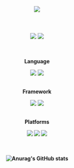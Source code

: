 <header>
  <img src="https://capsule-render.vercel.app/api?type=waving&color=timeGradient&height=250&section=header&text=euuns%20&fontSize=65&fontAlign=75" />
</header>


<body>
  <div align="center">
  <a href="https://rvrlo.tistory.com" target="_blank"><img src="https://img.shields.io/badge/Blog-8A9296?style=flat-square&logo=Tistory&logoColor=white"/></a>
  <img src="https://img.shields.io/badge/rvrlos@naver.com-333?style=flat-square&logo=Gmail&logoColor=white"/>
  <br/><br/>

  <br/><b>Language<b><p>
  <img src="https://img.shields.io/badge/JAVA-007396?style=flat-square&logo=java&logoColor=white">
  <img src="https://img.shields.io/badge/python-3776AB?style=flat-square&logo=Python&logoColor=white"/>


  <br/><b>Framework<b><p>
  <img src="https://img.shields.io/badge/spring-6DB33F?style=flat-square&logo=Spring&logoColor=white"/>
  <img src="https://img.shields.io/badge/springboot-6DB33F?style=flat-square&logo=Spring Boot&logoColor=white"/>


  <br><b>Platforms<b><p>
  <img src="https://img.shields.io/badge/intellijidea-000000?style=flat-square&logo=Intellij&logoColor=white"/>
  <img src="https://img.shields.io/badge/androidstudio-3DDC84?style=flat-square&logo=Android Studio&logoColor=white"/>
  <img src="https://img.shields.io/badge/visualstudiocode-007ACC?style=flat-square&logo=Visual Studio Code&logoColor=white"/>

<br/><br/>
![Anurag's GitHub stats](https://github-readme-stats.vercel.app/api?username=euuns&theme=graywhite&show_icons=true&api/top-langs?username=euuns)
  </div>
</body>

